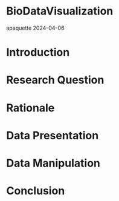 BioDataVisualization
================
apaquette
2024-04-06

# Introduction

# Research Question

# Rationale

# Data Presentation

# Data Manipulation

# Conclusion
